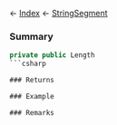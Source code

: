 ← [Index](Api-Index) ← [StringSegment](VRage.Game.ModAPI.Ingame.Utilities.StringSegment)

### Summary

```csharp
private public Length
```csharp

### Returns

### Example

### Remarks


